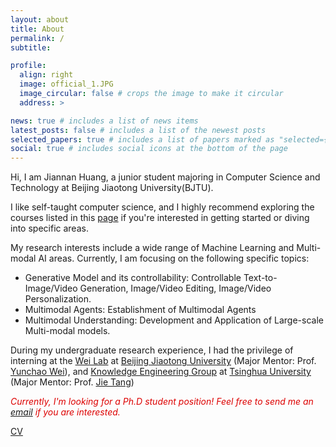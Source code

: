 ```yaml
---
layout: about
title: About
permalink: /
subtitle:

profile:
  align: right
  image: official_1.JPG
  image_circular: false # crops the image to make it circular
  address: >

news: true # includes a list of news items
latest_posts: false # includes a list of the newest posts
selected_papers: true # includes a list of papers marked as "selected={true}"
social: true # includes social icons at the bottom of the page
---
```


Hi, I am Jiannan Huang, a junior student majoring in Computer Science and Technology at Beijing Jiaotong University(BJTU).

I like self-taught computer science, and I highly recommend exploring the courses listed in this [page](https://rbrq03.github.io/blog/2023/self-taught/) if you're interested in getting started or diving into specific areas.

My research interests include a wide range of Machine Learning and Multi-modal AI areas. Currently, I am focusing on the following specific topics:

* Generative Model and its controllability: Controllable Text-to-Image/Video Generation, Image/Video Editing, Image/Video Personalization.
* Multimodal Agents: Establishment of Multimodal Agents
* Multimodal Understanding: Development and Application of Large-scale Multi-modal models.

During my undergraduate research experience, I had the privilege of interning at the [Wei Lab](https://weiyc.github.io) at [Beijing Jiaotong University](https://www.bjtu.edu.cn) (Major Mentor: Prof. [Yunchao Wei](https://weiyc.github.io)), and [Knowledge Engineering Group](http://keg.cs.tsinghua.edu.cn) at [Tsinghua University](http://tsinghua.edu.cn) (Major Mentor: Prof. [Jie Tang](http://keg.cs.tsinghua.edu.cn/jietang/))

<!-- If you would like to collaborate with me or have any questions about me, please feel free to send me an [email](mailto:jiannan2003@gmail.com) -->

<font color="#dd0000">
  <i>
    Currently, I'm looking for a Ph.D student position! Feel free to send me an 
    <a href="mailto:jiannan2003@gmail.com">email</a> if you are interested.
  </i>
</font><br/>


[CV](https://drive.google.com/file/d/1acdtXJEjeHUA_t2fSEJbF0JUaoIoHnG2/view?usp=sharing)
